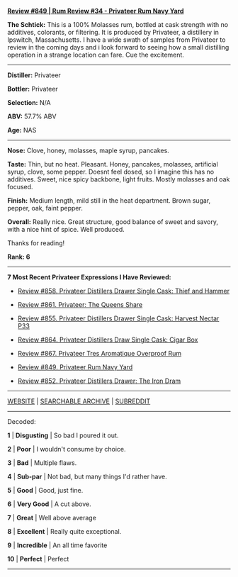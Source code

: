 
[**Review #849 | Rum Review #34 - Privateer Rum Navy Yard**]( https://t8ke.review/review-849-privateer-navy-yard-rum/)

**The Schtick:** This is a 100% Molasses rum, bottled at cask strength with no additives, colorants, or filtering. It is produced by Privateer, a distillery in Ipswitch, Massachusetts. I have a wide swath of samples from Privateer to review in the coming days and i look forward to seeing how a small distilling operation in a strange location can fare. Cue the excitement. 

-----

**Distiller:** Privateer

**Bottler:** Privateer

**Selection:** N/A

**ABV:** 57.7% ABV

**Age:** NAS 

-----

**Nose:**  Clove, honey, molasses, maple syrup, pancakes.   

**Taste:** Thin, but no heat. Pleasant. Honey, pancakes, molasses, artificial syrup, clove, some pepper. Doesnt feel dosed, so I imagine this has no additives. Sweet, nice spicy backbone, light fruits. Mostly molasses and oak focused. 

**Finish:** Medium length, mild still in the heat department. Brown sugar, pepper, oak, faint pepper. 

**Overall:** Really nice. Great structure, good balance of sweet and savory, with a nice hint of spice. Well produced.

Thanks for reading!

**Rank: 6**

----- 

**7 Most Recent Privateer Expressions I Have Reviewed:** 

- [Review #858. Privateer Distillers Drawer Single Cask: Thief and Hammer]( https://t8ke.review/review-858-privateer-distillers-drawer-single-cask-thief-and-hammer/) 

- [Review #861. Privateer: The Queens Share]( https://t8ke.review/review-861-privateer-the-queens-share-rum/) 

- [Review #855. Privateer Distillers Drawer Single Cask: Harvest Nectar P33]( https://t8ke.review/review-855-privateer-distillers-drawer-single-cask-harvest-nectar-p33/) 

- [Review #864. Privateer Distillers Draw Single Cask: Cigar Box]( https://t8ke.review/review-864-privateer-distillers-drawer-single-cask-cigar-box/) 

- [Review #867. Privateer Tres Aromatique Overproof Rum]( https://t8ke.review/review-867-privateer-tres-aromatique-overproof-rum/) 

- [Review #849. Privateer Rum Navy Yard]( https://t8ke.review/review-849-privateer-navy-yard-rum/) 

- [Review #852. Privateer Distillers Drawer: The Iron Dram]( https://t8ke.review/review-852-privateer-distillers-drawer-the-iron-dram/) 

-----

[WEBSITE](https://t8ke.review) | [SEARCHABLE ARCHIVE](https://t8ke.review/review-archive/) | [SUBREDDIT](https://reddit.com/r/t8kereviews)

-----

Decoded:

**1** | **Disgusting** | So bad I poured it out.

**2** | **Poor** | I wouldn't consume by choice.

**3** | **Bad** | Multiple flaws.

**4** | **Sub-par** | Not bad, but many things I'd rather have.

**5** | **Good** | Good, just fine.

**6** | **Very Good** | A cut above.

**7** | **Great** | Well above average

**8** | **Excellent** | Really quite exceptional.

**9** | **Incredible** | An all time favorite

**10** | **Perfect** | Perfect

----

